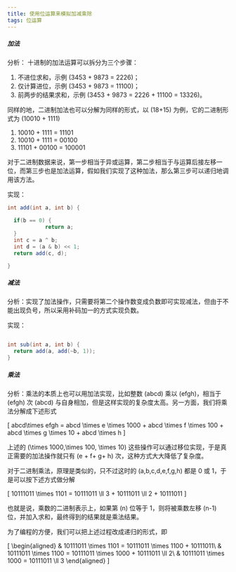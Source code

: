 ```yaml
---
title: 使用位运算来模拟加减乘除
tags: 位运算
---
```


##### 加法

分析：
十进制的加法运算可以拆分为三个步骤：
1. 不进位求和，示例 \(3453 + 9873 = 2226\)；
2. 仅计算进位，示例 \(3453 + 9873 = 11100\)；
3. 前两步的结果求和，示例 \(3453 + 9873 = 2226 + 11100 = 13326\)。

同样的地，二进制加法也可以分解为同样的形式，以 \(18+15\) 为例，它的二进制形式为 \(10010 + 1111\)
1. 10010 + 1111 = 11101
2. 10010 + 1111 = 00100
3. 11101 + 00100 = 100001

对于二进制数据来说，第一步相当于异或运算，第二步相当于与运算后接左移一位，而第三步也是加法运算，假如我们实现了这种加法，那么第三步可以递归地调用该方法。

实现：

```java
int add(int a, int b) {

  if(b == 0) {
            return a;
  }
  int c = a ^ b;
  int d = (a & b) << 1;
  return add(c, d);        

}
```

##### 减法

分析：实现了加法操作，只需要将第二个操作数变成负数即可实现减法，但由于不能出现负号，所以采用补码加一的方式实现负数。

实现：

```java

int sub(int a, int b) {
  return add(a, add(~b, 1));
}

```

##### 乘法

分析：乘法的本质上也可以用加法实现，比如整数 \(abcd\) 乘以 \(efgh\)，相当于 \(efgh\) 次 \(abcd\) 与自身相加，但是这样实现的复杂度太高。另一方面，我们将乘法分解成下述形式

\[
  abcd\times efgh = abcd \times e \times 1000 + abcd \times f \times 100 + abcd \times g \times 10 + abcd \times h
  \]

上述的 \(\times 1000,\times 100, \times 10\) 这些操作可以通过移位实现，于是真正需要的加法操作就只有 \(e + f+ g+ h\) 次，这种方式大大降低了复杂度。

对于二进制乘法，原理是类似的，只不过这时的 \(a,b,c,d,e,f,g,h\) 都是 0 或 1，于是可以按下述方式做分解 

\[
  10111011 \times 1101 = 10111011 \ll 3 + 10111011 \ll 2 + 10111011
  \]

也就是说，乘数的二进制表示上，如果第 \(n\) 位等于 1，则将被乘数左移 \(n-1\)位，并加入求和，最终得到的结果就是乘法结果。

为了编程的方便，我们可以把上述过程改成递归的形式，即

\[
  \begin{aligned}
  & 10111011 \times 1101 = 10111011 \times 1100 + 10111011\\
  & 10111011 \times 1100 = 10111011 \times 1000 + 10111011 \ll 2\\
  & 10111011 \times 1000 = 10111011 \ll 3
  \end{aligned}
  \]


